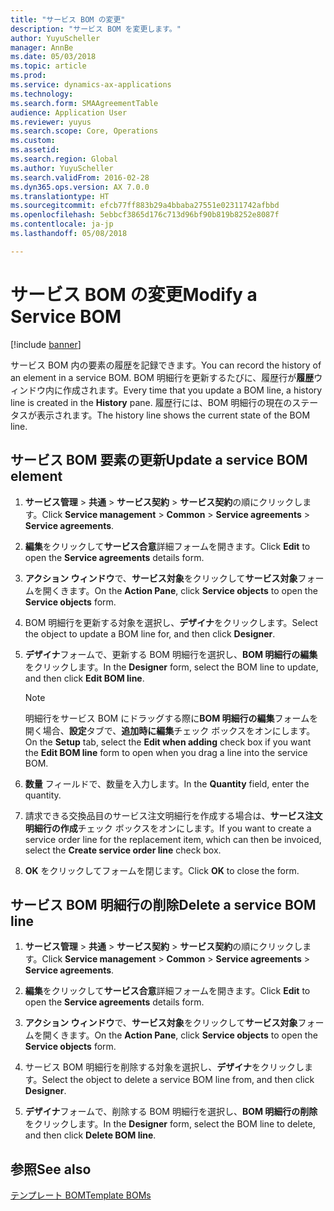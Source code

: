 ```yaml
---
title: "サービス BOM の変更"
description: "サービス BOM を変更します。"
author: YuyuScheller
manager: AnnBe
ms.date: 05/03/2018
ms.topic: article
ms.prod: 
ms.service: dynamics-ax-applications
ms.technology: 
ms.search.form: SMAAgreementTable
audience: Application User
ms.reviewer: yuyus
ms.search.scope: Core, Operations
ms.custom: 
ms.assetid: 
ms.search.region: Global
ms.author: YuyuScheller
ms.search.validFrom: 2016-02-28
ms.dyn365.ops.version: AX 7.0.0
ms.translationtype: HT
ms.sourcegitcommit: efcb77ff883b29a4bbaba27551e02311742afbbd
ms.openlocfilehash: 5ebbcf3865d176c713d96bf90b819b8252e8087f
ms.contentlocale: ja-jp
ms.lasthandoff: 05/08/2018

---
```



# <a name="modify-a-service-bom"></a><span data-ttu-id="9963e-103">サービス BOM の変更</span><span class="sxs-lookup"><span data-stu-id="9963e-103">Modify a Service BOM</span></span> 

[!include [banner](../includes/banner.md)]


<span data-ttu-id="9963e-104">サービス BOM 内の要素の履歴を記録できます。</span><span class="sxs-lookup"><span data-stu-id="9963e-104">You can record the history of an element in a service BOM.</span></span> <span data-ttu-id="9963e-105">BOM 明細行を更新するたびに、履歴行が**履歴**ウィンドウ内に作成されます。</span><span class="sxs-lookup"><span data-stu-id="9963e-105">Every time that you update a BOM line, a history line is created in the **History** pane.</span></span> <span data-ttu-id="9963e-106">履歴行には、BOM 明細行の現在のステータスが表示されます。</span><span class="sxs-lookup"><span data-stu-id="9963e-106">The history line shows the current state of the BOM line.</span></span>

## <a name="update-a-service-bom-element"></a><span data-ttu-id="9963e-107">サービス BOM 要素の更新</span><span class="sxs-lookup"><span data-stu-id="9963e-107">Update a service BOM element</span></span>

1.  <span data-ttu-id="9963e-108">**サービス管理** \> **共通** \> **サービス契約** \> **サービス契約**の順にクリックします。</span><span class="sxs-lookup"><span data-stu-id="9963e-108">Click **Service management** \> **Common** \> **Service agreements** \> **Service agreements**.</span></span>

2.  <span data-ttu-id="9963e-109">**編集**をクリックして**サービス合意**詳細フォームを開きます。</span><span class="sxs-lookup"><span data-stu-id="9963e-109">Click **Edit** to open the **Service agreements** details form.</span></span>

3.  <span data-ttu-id="9963e-110">**アクション ウィンドウ**で、**サービス対象**をクリックして**サービス対象**フォームを開くきます。</span><span class="sxs-lookup"><span data-stu-id="9963e-110">On the **Action Pane**, click **Service objects** to open the **Service objects** form.</span></span>

4.  <span data-ttu-id="9963e-111">BOM 明細行を更新する対象を選択し、**デザイナ**をクリックします。</span><span class="sxs-lookup"><span data-stu-id="9963e-111">Select the object to update a BOM line for, and then click **Designer**.</span></span>

5.  <span data-ttu-id="9963e-112">**デザイナ**フォームで、更新する BOM 明細行を選択し、**BOM 明細行の編集**をクリックします。</span><span class="sxs-lookup"><span data-stu-id="9963e-112">In the **Designer** form, select the BOM line to update, and then click **Edit BOM line**.</span></span>
    
    > [!NOTE]
    > <P><span data-ttu-id="9963e-113">明細行をサービス BOM にドラッグする際に<STRONG>BOM 明細行の編集</STRONG>フォームを開く場合、<STRONG>設定</STRONG>タブで、<STRONG>追加時に編集</STRONG>チェック ボックスをオンにします。</span><span class="sxs-lookup"><span data-stu-id="9963e-113">On the <STRONG>Setup</STRONG> tab, select the <STRONG>Edit when adding</STRONG> check box if you want the <STRONG>Edit BOM line</STRONG> form to open when you drag a line into the service BOM.</span></span></P>

6.  <span data-ttu-id="9963e-114">**数量** フィールドで、数量を入力します。</span><span class="sxs-lookup"><span data-stu-id="9963e-114">In the **Quantity** field, enter the quantity.</span></span>

7.  <span data-ttu-id="9963e-115">請求できる交換品目のサービス注文明細行を作成する場合は、**サービス注文明細行の作成**チェック ボックスをオンにします。</span><span class="sxs-lookup"><span data-stu-id="9963e-115">If you want to create a service order line for the replacement item, which can then be invoiced, select the **Create service order line** check box.</span></span>

8.  <span data-ttu-id="9963e-116">**OK** をクリックしてフォームを閉じます。</span><span class="sxs-lookup"><span data-stu-id="9963e-116">Click **OK** to close the form.</span></span>

## <a name="delete-a-service-bom-line"></a><span data-ttu-id="9963e-117">サービス BOM 明細行の削除</span><span class="sxs-lookup"><span data-stu-id="9963e-117">Delete a service BOM line</span></span>

1.  <span data-ttu-id="9963e-118">**サービス管理** \> **共通** \> **サービス契約** \> **サービス契約**の順にクリックします。</span><span class="sxs-lookup"><span data-stu-id="9963e-118">Click **Service management** \> **Common** \> **Service agreements** \> **Service agreements**.</span></span>

2.  <span data-ttu-id="9963e-119">**編集**をクリックして**サービス合意**詳細フォームを開きます。</span><span class="sxs-lookup"><span data-stu-id="9963e-119">Click **Edit** to open the **Service agreements** details form.</span></span>

3.  <span data-ttu-id="9963e-120">**アクション ウィンドウ**で、**サービス対象**をクリックして**サービス対象**フォームを開くきます。</span><span class="sxs-lookup"><span data-stu-id="9963e-120">On the **Action Pane**, click **Service objects** to open the **Service objects** form.</span></span>

4.  <span data-ttu-id="9963e-121">サービス BOM 明細行を削除する対象を選択し、**デザイナ**をクリックします。</span><span class="sxs-lookup"><span data-stu-id="9963e-121">Select the object to delete a service BOM line from, and then click **Designer**.</span></span>

5.  <span data-ttu-id="9963e-122">**デザイナ**フォームで、削除する BOM 明細行を選択し、**BOM 明細行の削除**をクリックします。</span><span class="sxs-lookup"><span data-stu-id="9963e-122">In the **Designer** form, select the BOM line to delete, and then click **Delete BOM line**.</span></span>

## <a name="see-also"></a><span data-ttu-id="9963e-123">参照</span><span class="sxs-lookup"><span data-stu-id="9963e-123">See also</span></span>

[<span data-ttu-id="9963e-124">テンプレート BOM</span><span class="sxs-lookup"><span data-stu-id="9963e-124">Template BOMs</span></span>](template-boms.md)

  



